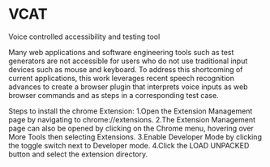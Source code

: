 # VCAT
Voice controlled accessibility and testing tool 

Many web applications and software engineering tools such as test generators are not accessible for users who do not use traditional input devices such as mouse and keyboard. To address this shortcoming of current applications, this work leverages recent speech recognition advances to create a browser plugin that interprets voice inputs as web browser commands and as steps in a corresponding test case. 

Steps to install the chrome Extension:
1.Open the Extension Management page by navigating to chrome://extensions.
2.The Extension Management page can also be opened by clicking on the Chrome menu, hovering over More Tools then selecting Extensions.
3.Enable Developer Mode by clicking the toggle switch next to Developer mode.
4.Click the LOAD UNPACKED button and select the extension directory.
